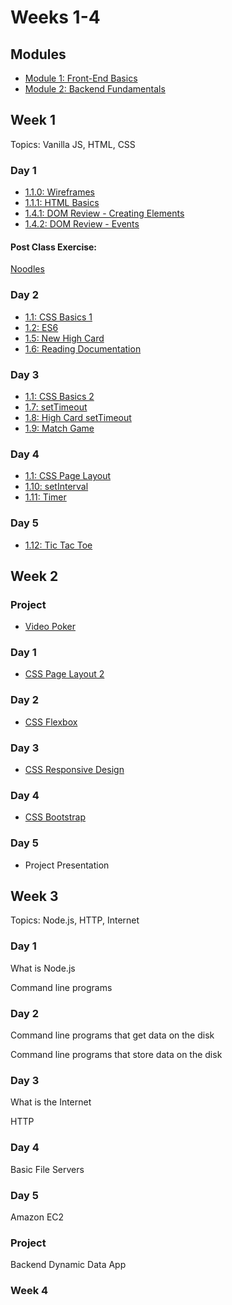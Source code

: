 # Weeks 1-4

## Modules

* [Module 1: Front-End Basics](../1-front-end-basics/1-0-module-1-overview.md)
* [Module 2: Backend Fundamentals ](../2-back-end-basics/2-0-module-2-overview.md)

## Week 1

Topics: Vanilla JS, HTML, CSS

### Day 1

* [1.1.0: Wireframes](../1-front-end-basics/1-1-html-and-css/1.1.0-wireframes.md)
* [1.1.1: HTML Basics](../1-front-end-basics/1-1-html-and-css/1.1.1-basic-html.md)
* [1.4.1: DOM Review - Creating Elements](../1-front-end-basics/1-4-dom-review/1-4-1-creating-elements.md)
* [1.4.2: DOM Review - Events](../1-front-end-basics/1-4-dom-review/1-4-2-events.md)

#### Post Class Exercise:

[Noodles](../1-front-end-basics/module-1-post-class-exercises/1-noodles.md)

### Day 2

* [1.1: CSS Basics 1](../1-front-end-basics/1-1-html-and-css/1.1.2-basic-css.md#part-1)
* [1.2: ES6](../1-front-end-basics/1-2-es6-basics.md#what-is-es-6)
* [1.5: New High Card](../1-front-end-basics/1-6-new-high-card.md)
* [1.6: Reading Documentation](../1-front-end-basics/1-5-reading-documentation.md)

### Day 3

* [1.1: CSS Basics 2](../1-front-end-basics/1-1-html-and-css/1.1.2-basic-css.md#part-2)
* [1.7: setTimeout](../1-front-end-basics/1-7-settimeout.md)
* [1.8: High Card setTimeout](../1-front-end-basics/1-8-high-card-settimeout.md)
* [1.9: Match Game](../1-front-end-basics/1-9-match-game.md)

### Day 4

* [1.1: CSS Page Layout](../1-front-end-basics/1-1-html-and-css/#css-web-page-layout)
* [1.10: setInterval](../1-front-end-basics/1-10-setinterval.md)
* [1.11: Timer](../1-front-end-basics/1-11-timer.md)

### Day 5

* [1.12: Tic Tac Toe](../1-front-end-basics/1-12-tic-tac-toe.md)

## Week 2

### Project

* [Video Poker](../projects/project-video-poker.md)

### Day 1

* [CSS Page Layout 2](../1-front-end-basics/1-1-html-and-css/#css-web-page-layout)

### Day 2

* [CSS Flexbox](../1-front-end-basics/1-1-html-and-css/#flex-box)

### Day 3

* [CSS Responsive Design](../1-front-end-basics/1-1-html-and-css/#responsive-pages)

### Day 4

* [CSS Bootstrap](../1-front-end-basics/1-1-html-and-css/#bootstrap)

### Day 5

* Project Presentation

## Week 3

Topics: Node.js, HTTP, Internet

### Day 1

What is Node.js

Command line programs

### Day 2

Command line programs that get data on the disk

Command line programs that store data on the disk

### Day 3

What is the Internet

HTTP

### Day 4

Basic File Servers

### Day 5

Amazon EC2

### Project

Backend Dynamic Data App

### Week 4

